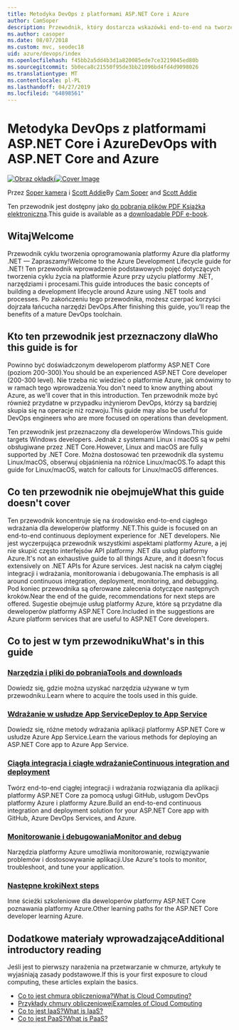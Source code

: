 ```yaml
---
title: Metodyka DevOps z platformami ASP.NET Core i Azure
author: CamSoper
description: Przewodnik, który dostarcza wskazówki end-to-end na tworzeniu potoku metodyki DevOps dla aplikacji ASP.NET Core hostowanych na platformie Azure.
ms.author: casoper
ms.date: 08/07/2018
ms.custom: mvc, seodec18
uid: azure/devops/index
ms.openlocfilehash: f45bb2a5dd4b3d1a820085ede7ce3219045ed80b
ms.sourcegitcommit: 5b0eca8c21550f95de3bb21096bd4fd4d9098026
ms.translationtype: MT
ms.contentlocale: pl-PL
ms.lasthandoff: 04/27/2019
ms.locfileid: "64898561"
---
```

# <a name="devops-with-aspnet-core-and-azure"></a><span data-ttu-id="289a6-103">Metodyka DevOps z platformami ASP.NET Core i Azure</span><span class="sxs-lookup"><span data-stu-id="289a6-103">DevOps with ASP.NET Core and Azure</span></span>

<span data-ttu-id="289a6-104">[![Obraz okładki](./media/cover-large.png)](https://aka.ms/devopsbook)</span><span class="sxs-lookup"><span data-stu-id="289a6-104">[![Cover Image](./media/cover-large.png)](https://aka.ms/devopsbook)</span></span>

<span data-ttu-id="289a6-105">Przez [Soper kamera](https://twitter.com/camsoper) i [Scott Addie](https://twitter.com/scottaddie)</span><span class="sxs-lookup"><span data-stu-id="289a6-105">By [Cam Soper](https://twitter.com/camsoper) and [Scott Addie](https://twitter.com/scottaddie)</span></span>

<span data-ttu-id="289a6-106">Ten przewodnik jest dostępny jako [do pobrania plików PDF Książka elektroniczna](https://aka.ms/devopsbook).</span><span class="sxs-lookup"><span data-stu-id="289a6-106">This guide is available as a [downloadable PDF e-book](https://aka.ms/devopsbook).</span></span>

## <a name="welcome"></a><span data-ttu-id="289a6-107">Witaj</span><span class="sxs-lookup"><span data-stu-id="289a6-107">Welcome</span></span> 

<span data-ttu-id="289a6-108">Przewodnik cyklu tworzenia oprogramowania platformy Azure dla platformy .NET — Zapraszamy!</span><span class="sxs-lookup"><span data-stu-id="289a6-108">Welcome to the Azure Development Lifecycle guide for .NET!</span></span> <span data-ttu-id="289a6-109">Ten przewodnik wprowadzenie podstawowych pojęć dotyczących tworzenia cyklu życia na platformie Azure przy użyciu platformy .NET, narzędziami i procesami.</span><span class="sxs-lookup"><span data-stu-id="289a6-109">This guide introduces the basic concepts of building a development lifecycle around Azure using .NET tools and processes.</span></span> <span data-ttu-id="289a6-110">Po zakończeniu tego przewodnika, możesz czerpać korzyści dojrzała łańcucha narzędzi DevOps.</span><span class="sxs-lookup"><span data-stu-id="289a6-110">After finishing this guide, you'll reap the benefits of a mature DevOps toolchain.</span></span>

## <a name="who-this-guide-is-for"></a><span data-ttu-id="289a6-111">Kto ten przewodnik jest przeznaczony dla</span><span class="sxs-lookup"><span data-stu-id="289a6-111">Who this guide is for</span></span>

<span data-ttu-id="289a6-112">Powinno być doświadczonym deweloperom platformy ASP.NET Core (poziom 200-300).</span><span class="sxs-lookup"><span data-stu-id="289a6-112">You should be an experienced ASP.NET Core developer (200-300 level).</span></span> <span data-ttu-id="289a6-113">Nie trzeba nic wiedzieć o platformie Azure, jak omówimy to w ramach tego wprowadzenia.</span><span class="sxs-lookup"><span data-stu-id="289a6-113">You don't need to know anything about Azure, as we'll cover that in this introduction.</span></span> <span data-ttu-id="289a6-114">Ten przewodnik może być również przydatne w przypadku inżynierom DevOps, którzy są bardziej skupia się na operacje niż rozwoju.</span><span class="sxs-lookup"><span data-stu-id="289a6-114">This guide may also be useful for DevOps engineers who are more focused on operations than development.</span></span>

<span data-ttu-id="289a6-115">Ten przewodnik jest przeznaczony dla deweloperów Windows.</span><span class="sxs-lookup"><span data-stu-id="289a6-115">This guide targets Windows developers.</span></span> <span data-ttu-id="289a6-116">Jednak z systemami Linux i macOS są w pełni obsługiwane przez .NET Core.</span><span class="sxs-lookup"><span data-stu-id="289a6-116">However, Linux and macOS are fully supported by .NET Core.</span></span> <span data-ttu-id="289a6-117">Można dostosować ten przewodnik dla systemu Linux/macOS, obserwuj objaśnienia na różnice Linux/macOS.</span><span class="sxs-lookup"><span data-stu-id="289a6-117">To adapt this guide for Linux/macOS, watch for callouts for Linux/macOS differences.</span></span>

## <a name="what-this-guide-doesnt-cover"></a><span data-ttu-id="289a6-118">Co ten przewodnik nie obejmuje</span><span class="sxs-lookup"><span data-stu-id="289a6-118">What this guide doesn't cover</span></span>

<span data-ttu-id="289a6-119">Ten przewodnik koncentruje się na środowisko end-to-end ciągłego wdrażania dla deweloperów platformy .NET.</span><span class="sxs-lookup"><span data-stu-id="289a6-119">This guide is focused on an end-to-end continuous deployment experience for .NET developers.</span></span> <span data-ttu-id="289a6-120">Nie jest wyczerpująca przewodnik wszystkimi aspektami platformy Azure, a jej nie skupić często interfejsów API platformy .NET dla usług platformy Azure.</span><span class="sxs-lookup"><span data-stu-id="289a6-120">It's not an exhaustive guide to all things Azure, and it doesn't focus extensively on .NET APIs for Azure services.</span></span> <span data-ttu-id="289a6-121">Jest nacisk na całym ciągłej integracji i wdrażania, monitorowania i debugowania.</span><span class="sxs-lookup"><span data-stu-id="289a6-121">The emphasis is all around continuous integration, deployment, monitoring, and debugging.</span></span> <span data-ttu-id="289a6-122">Pod koniec przewodnika są oferowane zalecenia dotyczące następnych kroków.</span><span class="sxs-lookup"><span data-stu-id="289a6-122">Near the end of the guide, recommendations for next steps are offered.</span></span> <span data-ttu-id="289a6-123">Sugestie obejmuje usług platformy Azure, które są przydatne dla deweloperów platformy ASP.NET Core.</span><span class="sxs-lookup"><span data-stu-id="289a6-123">Included in the suggestions are Azure platform services that are useful to ASP.NET Core developers.</span></span>

## <a name="whats-in-this-guide"></a><span data-ttu-id="289a6-124">Co to jest w tym przewodniku</span><span class="sxs-lookup"><span data-stu-id="289a6-124">What's in this guide</span></span>

### <a name="tools-and-downloadsxrefazuredevopstools-and-downloads"></a>[<span data-ttu-id="289a6-125">Narzędzia i pliki do pobrania</span><span class="sxs-lookup"><span data-stu-id="289a6-125">Tools and downloads</span></span>](xref:azure/devops/tools-and-downloads)

<span data-ttu-id="289a6-126">Dowiedz się, gdzie można uzyskać narzędzia używane w tym przewodniku.</span><span class="sxs-lookup"><span data-stu-id="289a6-126">Learn where to acquire the tools used in this guide.</span></span>

### <a name="deploy-to-app-servicexrefazuredevopsdeploy-to-app-service"></a>[<span data-ttu-id="289a6-127">Wdrażanie w usłudze App Service</span><span class="sxs-lookup"><span data-stu-id="289a6-127">Deploy to App Service</span></span>](xref:azure/devops/deploy-to-app-service)

<span data-ttu-id="289a6-128">Dowiedz się, różne metody wdrażania aplikacji platformy ASP.NET Core w usłudze Azure App Service.</span><span class="sxs-lookup"><span data-stu-id="289a6-128">Learn the various methods for deploying an ASP.NET Core app to Azure App Service.</span></span>

### <a name="continuous-integration-and-deploymentxrefazuredevopscicd"></a>[<span data-ttu-id="289a6-129">Ciągła integracja i ciągłe wdrażanie</span><span class="sxs-lookup"><span data-stu-id="289a6-129">Continuous integration and deployment</span></span>](xref:azure/devops/cicd)

<span data-ttu-id="289a6-130">Twórz end-to-end ciągłej integracji i wdrażania rozwiązania dla aplikacji platformy ASP.NET Core za pomocą usługi GitHub, usługom DevOps platformy Azure i platformy Azure.</span><span class="sxs-lookup"><span data-stu-id="289a6-130">Build an end-to-end continuous integration and deployment solution for your ASP.NET Core app with GitHub, Azure DevOps Services, and Azure.</span></span>

### <a name="monitor-and-debugxrefazuredevopsmonitor"></a>[<span data-ttu-id="289a6-131">Monitorowanie i debugowania</span><span class="sxs-lookup"><span data-stu-id="289a6-131">Monitor and debug</span></span>](xref:azure/devops/monitor)

<span data-ttu-id="289a6-132">Narzędzia platformy Azure umożliwia monitorowanie, rozwiązywanie problemów i dostosowywanie aplikacji.</span><span class="sxs-lookup"><span data-stu-id="289a6-132">Use Azure's tools to monitor, troubleshoot, and tune your application.</span></span>

### <a name="next-stepsxrefazuredevopsnext-steps"></a>[<span data-ttu-id="289a6-133">Następne kroki</span><span class="sxs-lookup"><span data-stu-id="289a6-133">Next steps</span></span>](xref:azure/devops/next-steps)

<span data-ttu-id="289a6-134">Inne ścieżki szkoleniowe dla deweloperów platformy ASP.NET Core poznawania platformy Azure.</span><span class="sxs-lookup"><span data-stu-id="289a6-134">Other learning paths for the ASP.NET Core developer learning Azure.</span></span>

## <a name="additional-introductory-reading"></a><span data-ttu-id="289a6-135">Dodatkowe materiały wprowadzające</span><span class="sxs-lookup"><span data-stu-id="289a6-135">Additional introductory reading</span></span>

<span data-ttu-id="289a6-136">Jeśli jest to pierwszy narażenia na przetwarzanie w chmurze, artykuły te wyjaśniają zasady podstawowe.</span><span class="sxs-lookup"><span data-stu-id="289a6-136">If this is your first exposure to cloud computing, these articles explain the basics.</span></span>

* [<span data-ttu-id="289a6-137">Co to jest chmura obliczeniowa?</span><span class="sxs-lookup"><span data-stu-id="289a6-137">What is Cloud Computing?</span></span>](https://azure.microsoft.com/overview/what-is-cloud-computing/)
* [<span data-ttu-id="289a6-138">Przykłady chmury obliczeniowej</span><span class="sxs-lookup"><span data-stu-id="289a6-138">Examples of Cloud Computing</span></span>](https://azure.microsoft.com/overview/examples-of-cloud-computing/)
* [<span data-ttu-id="289a6-139">Co to jest IaaS?</span><span class="sxs-lookup"><span data-stu-id="289a6-139">What is IaaS?</span></span>](https://azure.microsoft.com/overview/what-is-iaas/)
* [<span data-ttu-id="289a6-140">Co to jest PaaS?</span><span class="sxs-lookup"><span data-stu-id="289a6-140">What is PaaS?</span></span>](https://azure.microsoft.com/overview/what-is-paas/)
